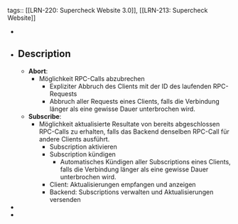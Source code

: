tags:: [[LRN-220: Supercheck Website 3.0]], [[LRN-213: Supercheck Website]]

-
- ## Description
	- **Abort**:
		- Möglichkeit RPC-Calls abzubrechen
			- Expliziter Abbruch des Clients mit der ID des laufenden RPC-Requests
			- Abbruch aller Requests eines Clients, falls die Verbindung länger als eine gewisse Dauer unterbrochen wird.
	- **Subscribe**:
		- Möglichkeit aktualisierte Resultate von bereits abgeschlossen RPC-Calls 
		  zu erhalten, falls das Backend denselben RPC-Call für andere Clients 
		  ausführt.
			- Subscription aktivieren
			- Subscription kündigen
				- Automatisches Kündigen aller Subscriptions eines Clients, falls die Verbindung länger als eine gewisse Dauer unterbrochen wird.
			- Client: Aktualisierungen empfangen und anzeigen
			- Backend: Subscriptions verwalten und Aktualisierungen versenden
-
-